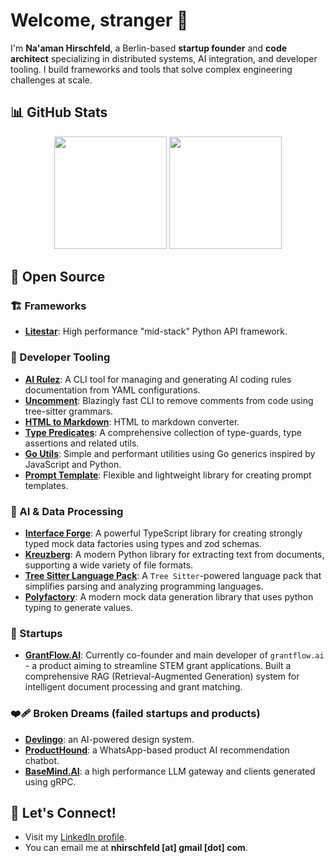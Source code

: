 # Welcome, stranger :vulcan_salute:

I'm **Na'aman Hirschfeld**, a Berlin-based **startup founder** and **code architect** specializing in distributed systems, AI integration, and developer tooling. I build frameworks and tools that solve complex engineering challenges at scale.

## 📊 GitHub Stats

<div align="center">
  <img height="180em" src="https://github-readme-stats.vercel.app/api?username=Goldziher&show_icons=true&theme=tokyonight&include_all_commits=true&count_private=true"/>
  <img height="180em" src="https://github-readme-stats.vercel.app/api/top-langs/?username=Goldziher&layout=compact&langs_count=8&theme=tokyonight"/>
</div>

## 🚀 Open Source

### 🏗️ Frameworks
- **[Litestar](https://github.com/litestar-org/litestar)**: High performance "mid-stack" Python API framework.

### 🔧 Developer Tooling
- **[AI Rulez](https://github.com/Goldziher/ai-rulez)**: A CLI tool for managing and generating AI coding rules documentation from YAML configurations.
- **[Uncomment](https://github.com/Goldziher/uncomment)**: Blazingly fast CLI to remove comments from code using tree-sitter grammars.
- **[HTML to Markdown](https://github.com/Goldziher/html-to-markdown)**: HTML to markdown converter.
- **[Type Predicates](https://github.com/Goldziher/type-predicates)**: A comprehensive collection of type-guards, type assertions and related utils.
- **[Go Utils](https://github.com/Goldziher/go-utils)**: Simple and performant utilities using Go generics inspired by JavaScript and Python.
- **[Prompt Template](https://github.com/Goldziher/prompt-template)**: Flexible and lightweight library for creating prompt templates.

### 🤖 AI & Data Processing
- **[Interface Forge](https://github.com/Goldziher/interface-forge)**: A powerful TypeScript library for creating strongly typed mock data factories using types and zod schemas.
- **[Kreuzberg](https://github.com/Goldziher/kreuzberg)**: A modern Python library for extracting text from documents, supporting a wide variety of file formats.
- **[Tree Sitter Language Pack](https://github.com/Goldziher/tree-sitter-language-pack)**: A `Tree Sitter`-powered language pack that simplifies parsing and analyzing programming languages.
- **[Polyfactory](https://github.com/litestar-org/polyfactory)**: A modern mock data generation library that uses python typing to generate values.

### 🚀 Startups
- **[GrantFlow.AI](https://grantflow.ai)**: Currently co-founder and main developer of `grantflow.ai` - a product aiming to streamline STEM grant applications. Built a comprehensive RAG (Retrieval-Augmented Generation) system for intelligent document processing and grant matching.

### ❤️‍🩹 Broken Dreams (failed startups and products)

- **[Devlingo](https://github.com/Goldziher/devlingo)**: an AI-powered design system.
- **[ProductHound](https://github.com/Goldziher/product-hound)**: a WhatsApp-based product AI recommendation chatbot.
- **[BaseMind.AI](https://github.com/Goldziher/basemind.ai)**: a high performance LLM gateway and clients generated using gRPC.

## 💬 Let's Connect!

- Visit my [LinkedIn profile](https://www.linkedin.com/in/nhirschfeld/).
- You can email me at **nhirschfeld [at] gmail [dot] com**.
